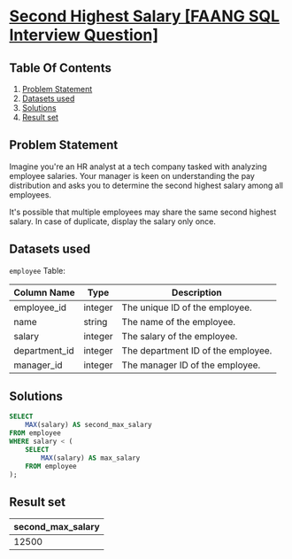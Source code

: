 # [Second Highest Salary [FAANG SQL Interview Question]](https://datalemur.com/questions/sql-second-highest-salary)

## Table Of Contents
1. [Problem Statement]()
2. [Datasets used]()
3. [Solutions]()
4. [Result set]()

## Problem Statement

Imagine you're an HR analyst at a tech company tasked with analyzing employee salaries. Your manager is keen on understanding the pay distribution and asks you to determine the second highest salary among all employees.

It's possible that multiple employees may share the same second highest salary. In case of duplicate, display the salary only once.

## Datasets used

```employee``` Table:

|  Column Name  | Type          | Description |
| ------------- | ------------- | ----------- |
| employee_id |	integer	| The unique ID of the employee. |
| name |	string |	The name of the employee. |
| salary |	integer |	The salary of the employee. |
| department_id |	integer |	The department ID of the employee. |
| manager_id |	integer |	The manager ID of the employee. |

## Solutions

```sql
SELECT
    MAX(salary) AS second_max_salary
FROM employee
WHERE salary < (
    SELECT
        MAX(salary) AS max_salary
    FROM employee
);
```

## Result set

| second_max_salary |
| ------------ |
| 12500 |